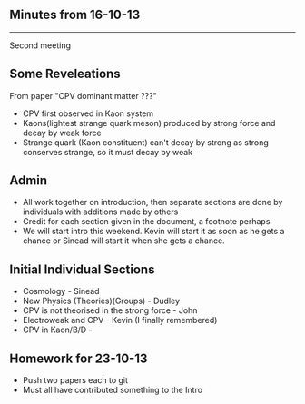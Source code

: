 Minutes from 16-10-13
--------------------
--------------------

Second meeting

Some Reveleations
-----------------
From paper "CPV dominant matter ???"
* CPV first observed in Kaon system
* Kaons(lightest strange quark meson) produced by strong force and decay by weak force
* Strange quark (Kaon constituent) can't decay by strong as strong conserves strange, so it must decay by weak

Admin
-----
* All work together on introduction, then separate sections are done by individuals with additions made by others
* Credit for each section given in the document, a footnote perhaps
* We will start intro this weekend. Kevin will start it as soon as he gets a chance or Sinead will start it when she gets a chance.

Initial Individual Sections
---------------------------- 
* Cosmology - Sinead
* New Physics (Theories)(Groups) - Dudley
* CPV is not theorised in the strong force - John
* Electroweak and CPV - Kevin (I finally remembered)
* CPV in Kaon/B/D - 

Homework for 23-10-13
---------------------
* Push two papers each to git
* Must all have contributed something to the Intro